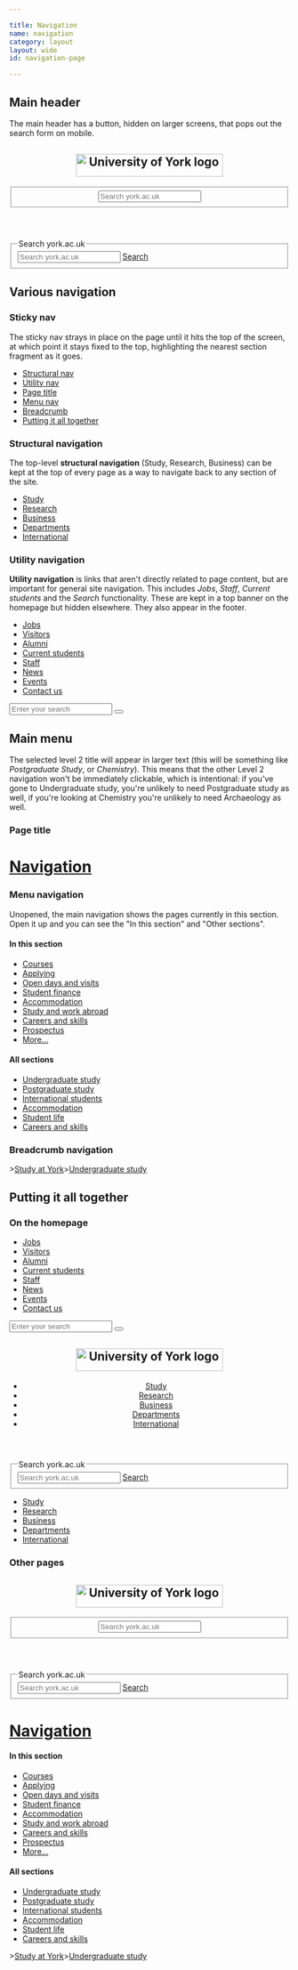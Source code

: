```yaml
---

title: Navigation
name: navigation
category: layout
layout: wide
id: navigation-page

---
```


## Main header

The main header has a button, hidden on larger screens, that pops out the search form on mobile.

<header class="c-main-header o-wrapper o-grid" role="banner">
  <div class="o-grid__row">
    <div class="o-grid__box o-grid__box--threequarters">
      <h2 class="c-main-header__title"><img class="c-main-header__logo" src="img/logo.png" alt="University of York logo" width="264" height="41"></h2>
    </div>
    <div class="o-grid__box o-grid__box--quarter is-hidden@medium-">
      <form action="https://www.york.ac.uk/search" method="get" class="c-form c-form--joined c-form--header">
        <fieldset>
          <div class="c-form__element">
            <input class="c-form__input c-form__input--text" type="text" id="q" name="q" placeholder="Search york.ac.uk">
            <input type="hidden" name="site" value="yorkweb">
            <a class="c-btn c-btn--medium js-submit-form" href="https://www.york.ac.uk/search" role="button"><i class="c-icon c-icon--search"></i></a>
          </div>
        </fieldset>
      </form>
    </div>
  </div>
  <a href="#Mobile-Search-2" class="c-mobile-search-button js-toggle-button"><i class="c-icon c-icon--search"></i></a>
</header><!--
--><form action="https://www.york.ac.uk/search" method="get" class="c-form c-form--joined c-form--mobile-search" id="Mobile-Search-2">
  <fieldset class="c-form__fieldset">
    <legend class="c-form__legend">Search york.ac.uk</legend>
    <div class="o-grid">
      <div class="o-grid__row">
        <div class="o-grid__box o-grid__box--full">
          <div class="c-form__element">
            <input class="c-form__input c-form__input--text" type="text" id="q" name="q" placeholder="Search york.ac.uk">
            <input type="hidden" name="site" value="yorkweb">
            <a class="c-btn c-btn--medium js-submit-form" href="#" role="button">Search</a>
          </div>
        </div>
      </div>
    </div>
  </fieldset>
</form>

## Various navigation

### Sticky nav

The sticky nav strays in place on the page until it hits the top of the screen, at which point it stays fixed to the top, highlighting the nearest section fragment as it goes.

<div class="c-nav__wrapper">
  <nav class="c-nav c-nav--sticky js-sticky-nav js-targeted-nav">
    <ul class="c-nav__list"><!--
   --><li class="c-nav__item"><a class="c-nav__link" href="#structural-navigation">Structural nav</a></li><!--
   --><li class="c-nav__item"><a class="c-nav__link" href="#utility-navigation">Utility nav</a></li><!--
   --><li class="c-nav__item"><a class="c-nav__link" href="#page-title">Page title</a></li><!--
   --><li class="c-nav__item"><a class="c-nav__link" href="#menu-navigation">Menu nav</a></li><!--
   --><li class="c-nav__item"><a class="c-nav__link" href="#breadcrumb-navigation">Breadcrumb</a></li><!--
   --><li class="c-nav__item"><a class="c-nav__link" href="#putting-it-all-together">Putting it all together</a></li><!--
 --></ul>
  </nav>
</div>

### Structural navigation

The top-level **structural navigation** (Study, Research, Business) can be kept at the top of every page as a way to navigate back to any section of the site.

<nav class="c-structural-nav">
  <ul class="c-structural-nav__list">
    <li class="c-structural-nav__item"><a class="c-structural-nav__link" href="#">Study</a></li>
    <li class="c-structural-nav__item"><a class="c-structural-nav__link" href="#">Research</a></li>
    <li class="c-structural-nav__item"><a class="c-structural-nav__link" href="#">Business</a></li>
    <li class="c-structural-nav__item"><a class="c-structural-nav__link" href="#">Departments</a></li>
    <li class="c-structural-nav__item"><a class="c-structural-nav__link" href="#">International</a></li>
  </ul>
</nav>

### Utility navigation

**Utility navigation** is links that aren't directly related to page content, but are important for general site navigation. This includes _Jobs_, _Staff_, _Current students_ and the _Search_ functionality. These are kept in a top banner on the homepage but hidden elsewhere. They also appear in the footer.

<nav class="c-utility-nav">
  <ul class="c-utility-nav__list">
    <li class="c-utility-nav__item"><a class="c-utility-nav__link" href="#">Jobs</a></li>
    <li class="c-utility-nav__item"><a class="c-utility-nav__link" href="#">Visitors</a></li>
    <li class="c-utility-nav__item"><a class="c-utility-nav__link" href="#">Alumni</a></li>
    <li class="c-utility-nav__item"><a class="c-utility-nav__link" href="#">Current students</a></li>
    <li class="c-utility-nav__item"><a class="c-utility-nav__link" href="#">Staff</a></li>
    <li class="c-utility-nav__item"><a class="c-utility-nav__link" href="#">News</a></li>
    <li class="c-utility-nav__item"><a class="c-utility-nav__link" href="#">Events</a></li>
    <li class="c-utility-nav__item"><a class="c-utility-nav__link" href="#">Contact us</a></li>
  </ul>
  <div class="c-utility-nav__search">
    <form action="" method="get" class="c-form">
      <input class="c-form__input c-form__input--text" type="text" placeholder="Enter your search">
      <button class="c-btn c-btn--small"><i class="c-icon c-icon--search"></i></button>
    </form>
  </div>
</nav>

## Main menu

The selected level 2 title will appear in larger text (this will be something like _Postgraduate Study_, or _Chemistry_). This means that the other Level 2 navigation won't be immediately clickable, which is intentional: if you've gone to Undergraduate study, you're unlikely to need Postgraduate study as well, if you're looking at Chemistry you're unlikely to need Archaeology as well.

### Page title

<div class="c-page-title">
  <h1 class="c-page-title__header"><a class="c-page-title__link" href="#">Navigation</a></h1>
</div>

### Menu navigation

Unopened, the main navigation shows the pages currently in this section. Open it up and you can see the "In this section" and "Other sections".

<nav class="c-nav c-nav--main" role="navigation" id="Main-Navigation-2">
  <h4 class="c-nav__header">In this section</h4>
  <ul class="c-nav__list c-nav__list--structural">
    <li class="c-nav__item"><a href="#">Courses</a></li><li class="c-nav__item"><a href="#">Applying</a></li><li class="c-nav__item"><a href="#">Open days and visits</a></li><li class="c-nav__item"><a href="#">Student finance</a></li><li class="c-nav__item"><a href="#">Accommodation</a></li><li class="c-nav__item"><a href="#">Study and work abroad</a></li><li class="c-nav__item"><a href="#">Careers and skills</a></li><li class="c-nav__item"><a href="#">Prospectus</a></li><li class="c-nav__item c-nav__item--more"><a class="c-nav__link js-toggle-button" href="#Main-Navigation-2">More…</a></li>
  </ul>
  <h4 class="c-nav__header">All sections</h4>
  <ul class="c-nav__list c-nav__list--associative">
    <li class="c-nav__item"><span class="currentbranch0"><a href="#">Undergraduate study</a></span></li><li class="c-nav__item"><a href="#">Postgraduate study</a></li><li class="c-nav__item"><a href="#">International students</a></li><li class="c-nav__item"><a href="#">Accommodation</a></li><li class="c-nav__item"><a href="#">Student life</a></li><li class="c-nav__item"><a href="#">Careers and skills</a></li>
  </ul>
</nav>

### Breadcrumb navigation

<div class="c-breadcrumb">
  <div class="c-breadcrumb__items">
    <a href="#"><i class="c-icon c-icon--home"></i></a><span class="c-breadcrumb__separator">&gt;</span><a href="#">Study at York</a><span class="c-breadcrumb__separator">&gt;</span><a href="#">Undergraduate study</a>
  </div>
</div>

## Putting it all together

### On the homepage

<nav class="c-utility-nav">
  <ul class="c-utility-nav__list">
    <li class="c-utility-nav__item"><a class="c-utility-nav__link" href="#">Jobs</a></li>
    <li class="c-utility-nav__item"><a class="c-utility-nav__link" href="#">Visitors</a></li>
    <li class="c-utility-nav__item"><a class="c-utility-nav__link" href="#">Alumni</a></li>
    <li class="c-utility-nav__item"><a class="c-utility-nav__link" href="#">Current students</a></li>
    <li class="c-utility-nav__item"><a class="c-utility-nav__link" href="#">Staff</a></li>
    <li class="c-utility-nav__item"><a class="c-utility-nav__link" href="#">News</a></li>
    <li class="c-utility-nav__item"><a class="c-utility-nav__link" href="#">Events</a></li>
    <li class="c-utility-nav__item"><a class="c-utility-nav__link" href="#">Contact us</a></li>
  </ul>
  <div class="c-utility-nav__search is-hidden@small-">
    <form action="" method="get" class="c-form">
      <input class="c-form__input c-form__input--text" type="text" placeholder="Enter your search">
      <button class="c-btn c-btn--small"><i class="c-icon c-icon--search"></i></button>
    </form>
  </div>
</nav>
<header class="c-main-header" role="banner">
  <div class="o-wrapper">
    <h2 class="c-main-header__title"><img class="c-main-header__logo" src="img/logo.png" alt="University of York logo" width="264" height="41"></h2>
    <nav class="c-structural-nav is-hidden@medium-">
      <ul class="c-structural-nav__list">
        <li class="c-structural-nav__item"><a class="c-structural-nav__link" href="#">Study</a></li>
        <li class="c-structural-nav__item"><a class="c-structural-nav__link" href="#">Research</a></li>
        <li class="c-structural-nav__item"><a class="c-structural-nav__link" href="#">Business</a></li>
        <li class="c-structural-nav__item"><a class="c-structural-nav__link" href="#">Departments</a></li>
        <li class="c-structural-nav__item"><a class="c-structural-nav__link" href="#">International</a></li>
      </ul>
    </nav>
  </div>
  <a href="#Mobile-Search-3" class="c-mobile-search-button js-toggle-button"><i class="c-icon c-icon--search"></i></a>
</header><!--
--><form action="https://www.york.ac.uk/search" method="get" class="c-form c-form--joined c-form--mobile-search" id="Mobile-Search-3">
  <fieldset class="c-form__fieldset">
    <legend class="c-form__legend">Search york.ac.uk</legend>
    <div class="o-grid">
      <div class="o-grid__row">
        <div class="o-grid__box o-grid__box--full">
          <div class="c-form__element">
            <input class="c-form__input c-form__input--text" type="text" id="q" name="q" placeholder="Search york.ac.uk">
            <input type="hidden" name="site" value="yorkweb">
            <a class="c-btn c-btn--medium js-submit-form" href="#" role="button">Search</a>
          </div>
        </div>
      </div>
    </div>
  </fieldset>
</form>
<nav class="c-nav c-nav--main" role="navigation" id="Main-Navigation-3">
  <ul class="c-nav__list c-nav__list--structural">
    <li class="c-nav__item"><a href="#">Study</a></li><li class="c-nav__item"><a href="#">Research</a></li><li class="c-nav__item"><a href="#">Business</a></li><li class="c-nav__item"><a href="#">Departments</a></li><li class="c-nav__item"><a href="#">International</a></li>
  </ul>
</nav>

### Other pages

<header class="c-main-header o-wrapper o-grid" role="banner">
  <div class="o-grid__row">
    <div class="o-grid__box o-grid__box--threequarters">
      <h2 class="c-main-header__title"><img class="c-main-header__logo" src="img/logo.png" alt="University of York logo" width="264" height="41"></h2>
    </div>
    <div class="o-grid__box o-grid__box--quarter is-hidden@medium-">
      <form action="https://www.york.ac.uk/search" method="get" class="c-form c-form--joined c-form--header">
        <fieldset>
          <div class="c-form__element">
            <input class="c-form__input c-form__input--text" type="text" id="q" name="q" placeholder="Search york.ac.uk">
            <input type="hidden" name="site" value="yorkweb">
            <a class="c-btn c-btn--medium js-submit-form" href="https://www.york.ac.uk/search" role="button"><i class="c-icon c-icon--search"></i></a>
          </div>
        </fieldset>
      </form>
    </div>
  </div>
  <a href="#Mobile-Search-4" class="c-mobile-search-button js-toggle-button"><i class="c-icon c-icon--search"></i></a>
</header><!--
--><form action="https://www.york.ac.uk/search" method="get" class="c-form c-form--joined c-form--mobile-search" id="Mobile-Search-4">
  <fieldset class="c-form__fieldset">
    <legend class="c-form__legend">Search york.ac.uk</legend>
    <div class="o-grid">
      <div class="o-grid__row">
        <div class="o-grid__box o-grid__box--full">
          <div class="c-form__element">
            <input class="c-form__input c-form__input--text" type="text" id="q" name="q" placeholder="Search york.ac.uk">
            <input type="hidden" name="site" value="yorkweb">
            <a class="c-btn c-btn--medium js-submit-form" href="#" role="button">Search</a>
          </div>
        </div>
      </div>
    </div>
  </fieldset>
</form><!--
--><div class="o-wrapper o-wrapper--wide c-page-title__wrapper o-grid">
  <div class="o-grid__row">
    <div class="o-grid__box o-grid__box--full">
      <div class="c-page-title">
        <h1 class="c-page-title__header"><a class="c-page-title__link" href="#">Navigation</a></h1>
      </div>
    </div>
  </div>
</div><!--
--><nav class="c-nav c-nav--main" role="navigation" id="Main-Navigation-4">
  <h4 class="c-nav__header">In this section</h4>
  <ul class="c-nav__list c-nav__list--structural">
    <li class="c-nav__item"><a href="#">Courses</a></li><li class="c-nav__item"><a href="#">Applying</a></li><li class="c-nav__item"><a href="#">Open days and visits</a></li><li class="c-nav__item"><a href="#">Student finance</a></li><li class="c-nav__item"><a href="#">Accommodation</a></li><li class="c-nav__item"><a href="#">Study and work abroad</a></li><li class="c-nav__item"><a href="#">Careers and skills</a></li><li class="c-nav__item"><a href="#">Prospectus</a></li><li class="c-nav__item c-nav__item--more"><a class="c-nav__link js-toggle-button" href="#Main-Navigation-4">More…</a></li>
  </ul>
  <h4 class="c-nav__header">All sections</h4>
  <ul class="c-nav__list c-nav__list--associative">
    <li class="c-nav__item"><span class="currentbranch0"><a href="#">Undergraduate study</a></span></li><li class="c-nav__item"><a href="#">Postgraduate study</a></li><li class="c-nav__item"><a href="#">International students</a></li><li class="c-nav__item"><a href="#">Accommodation</a></li><li class="c-nav__item"><a href="#">Student life</a></li><li class="c-nav__item"><a href="#">Careers and skills</a></li>
  </ul>
</nav><!--
--><div class="c-breadcrumb">
  <div class="c-breadcrumb__items">
    <a href="#"><i class="c-icon c-icon--home"></i></a><span class="c-breadcrumb__separator">&gt;</span><a href="#">Study at York</a><span class="c-breadcrumb__separator">&gt;</span><a href="#">Undergraduate study</a>
  </div>
</div>